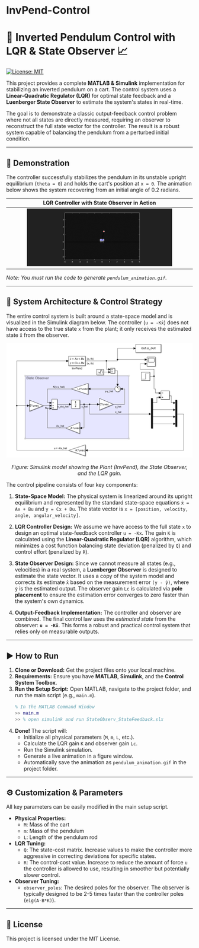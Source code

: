 # InvPend-Control



# 🤖 Inverted Pendulum Control with LQR & State Observer 📈

[![License: MIT](https://img.shields.io/badge/License-MIT-yellow.svg)](https://opensource.org/licenses/MIT)

This project provides a complete **MATLAB & Simulink** implementation for stabilizing an inverted pendulum on a cart. The control system uses a **Linear-Quadratic Regulator (LQR)** for optimal state feedback and a **Luenberger State Observer** to estimate the system's states in real-time.

The goal is to demonstrate a classic output-feedback control problem where not all states are directly measured, requiring an observer to reconstruct the full state vector for the controller. The result is a robust system capable of balancing the pendulum from a perturbed initial condition.

---

## 🚀 Demonstration

The controller successfully stabilizes the pendulum in its unstable upright equilibrium (`theta = 0`) and holds the cart's position at `x = 0`. The animation below shows the system recovering from an initial angle of 0.2 radians.

| LQR Controller with State Observer in Action |
| :------------------------------------------: |
| <img src="media/pendulum_animationPlusg22.gif" width="80%"> |

*Note: You must run the code to generate `pendulum_animation.gif`.*

---

## 🔧 System Architecture & Control Strategy

The entire control system is built around a state-space model and is visualized in the Simulink diagram below. The controller (`u = -Kx̂`) does not have access to the true state `x` from the plant; it only receives the estimated state `x̂` from the observer.

![Simulink Diagram](media/obs_statefeedback.png)
*<p align="center">Figure: Simulink model showing the Plant (InvPend), the State Observer, and the LQR gain.</p>*

The control pipeline consists of four key components:

1.  **State-Space Model:** The physical system is linearized around its upright equilibrium and represented by the standard state-space equations `ẋ = Ax + Bu` and `y = Cx + Du`. The state vector is `x = [position, velocity, angle, angular_velocity]`.

2.  **LQR Controller Design:** We assume we have access to the full state `x` to design an optimal state-feedback controller `u = -Kx`. The gain `K` is calculated using the **Linear-Quadratic Regulator (LQR)** algorithm, which minimizes a cost function balancing state deviation (penalized by `Q`) and control effort (penalized by `R`).

3.  **State Observer Design:** Since we cannot measure all states (e.g., velocities) in a real system, a **Luenberger Observer** is designed to estimate the state vector. It uses a copy of the system model and corrects its estimate `x̂` based on the measurement error `(y - ŷ)`, where `ŷ` is the estimated output. The observer gain `Lc` is calculated via **pole placement** to ensure the estimation error converges to zero faster than the system's own dynamics.

4.  **Output-Feedback Implementation:** The controller and observer are combined. The final control law uses the *estimated state* from the observer: **`u = -Kx̂`**. This forms a robust and practical control system that relies only on measurable outputs.

---

## ▶️ How to Run

1.  **Clone or Download:** Get the project files onto your local machine.
2.  **Requirements:** Ensure you have **MATLAB**, **Simulink**, and the **Control System Toolbox**.
3.  **Run the Setup Script:** Open MATLAB, navigate to the project folder, and run the main script (e.g., `main.m`).
    ```matlab
    % In the MATLAB Command Window
    >> main.m
    >> % open simulink and run StateObserv_StateFeedback.slx
    ```
4.  **Done!** The script will:
    -   Initialize all physical parameters (`M`, `m`, `L`, etc.).
    -   Calculate the LQR gain `K` and observer gain `Lc`.
    -   Run the Simulink simulation.
    -   Generate a live animation in a figure window.
    -   Automatically save the animation as `pendulum_animation.gif` in the project folder.

---

## ⚙️ Customization & Parameters

All key parameters can be easily modified in the main setup script.

-   **Physical Properties:**
    -   `M`: Mass of the cart
    -   `m`: Mass of the pendulum
    -   `L`: Length of the pendulum rod
-   **LQR Tuning:**
    -   `Q`: The state-cost matrix. Increase values to make the controller more aggressive in correcting deviations for specific states.
    -   `R`: The control-cost value. Increase to reduce the amount of force `u` the controller is allowed to use, resulting in smoother but potentially slower control.
-   **Observer Tuning:**
    -   `observer_poles`: The desired poles for the observer. The observer is typically designed to be 2-5 times faster than the controller poles (`eig(A-B*K)`).

---

## 📄 License

This project is licensed under the MIT License.
